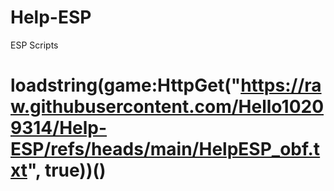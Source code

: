 # Help-ESP
ESP Scripts
# loadstring(game:HttpGet("https://raw.githubusercontent.com/Hello10209314/Help-ESP/refs/heads/main/HelpESP_obf.txt", true))()

